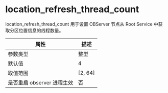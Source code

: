 location_refresh_thread_count 
==================================================

location_refresh_thread_count 用于设置 OBServer 节点从 Root Service 中获取分区位置信息的线程数量。


|      **属性**      |  **描述**   |
|------------------|-----------|
| 参数类型             | 整型        |
| 默认值              | 4         |
| 取值范围             | \[2, 64\] |
| 是否重启 observer 进程生效 | 否         |




